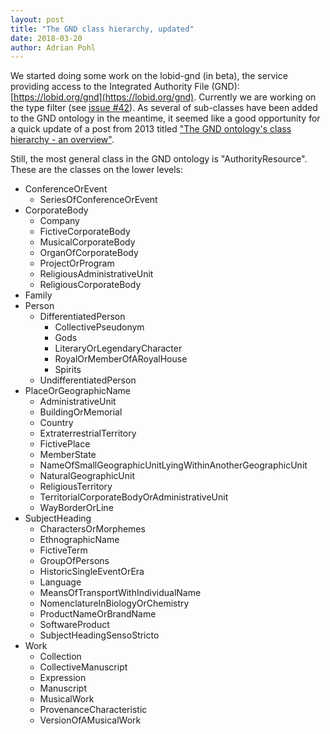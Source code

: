 ```yaml
---
layout: post
title: "The GND class hierarchy, updated"
date: 2018-03-20
author: Adrian Pohl
---
```


We started doing some work on the lobid-gnd (in beta), the service providing access to the Integrated Authority File (GND): [https://lobid.org/gnd](https://lobid.org/gnd). Currently we are working on the type filter (see [issue #42](https://github.com/hbz/lobid-gnd/issues/42)). As several of sub-classes have been added to the GND ontology in the meantime, it seemed like a good opportunity for a quick update of a post from 2013 titled ["The GND ontology's class hierarchy - an overview"](https://wiki1.hbz-nrw.de/x/CIeW).

Still, the most general class in the GND ontology is "AuthorityResource". These are the classes on the lower levels:

- ConferenceOrEvent
   - SeriesOfConferenceOrEvent
- CorporateBody
   - Company
   - FictiveCorporateBody
   - MusicalCorporateBody
   - OrganOfCorporateBody
   - ProjectOrProgram
   - ReligiousAdministrativeUnit       
   - ReligiousCorporateBody
- Family
- Person
   - DifferentiatedPerson
      - CollectivePseudonym
      - Gods
      - LiteraryOrLegendaryCharacter
      - RoyalOrMemberOfARoyalHouse
      - Spirits
   - UndifferentiatedPerson
- PlaceOrGeographicName
   - AdministrativeUnit
   - BuildingOrMemorial
   - Country
   - ExtraterrestrialTerritory
   - FictivePlace
   - MemberState
   - NameOfSmallGeographicUnitLyingWithinAnotherGeographicUnit
   - NaturalGeographicUnit
   - ReligiousTerritory
   - TerritorialCorporateBodyOrAdministrativeUnit
   - WayBorderOrLine
- SubjectHeading
   - CharactersOrMorphemes
   - EthnographicName
   - FictiveTerm
   - GroupOfPersons
   - HistoricSingleEventOrEra
   - Language
   - MeansOfTransportWithIndividualName
   - NomenclatureInBiologyOrChemistry
   - ProductNameOrBrandName
   - SoftwareProduct
   - SubjectHeadingSensoStricto
- Work
   - Collection
   - CollectiveManuscript
   - Expression
   - Manuscript
   - MusicalWork
   - ProvenanceCharacteristic
   - VersionOfAMusicalWork
